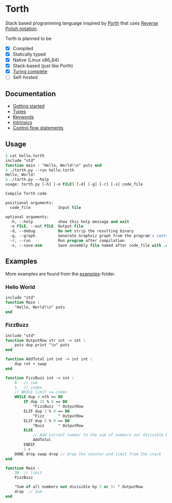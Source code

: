 # Torth

Stack based programming language inspired by [Porth](https://gitlab.com/tsoding/porth) that uses [Reverse Polish notation](./docs/definitions.md#reverse-polish-notation).

Torth is planned to be

- [x] Compiled
- [x] Statically typed
- [x] Native (Linux x86_64)
- [x] Stack-based (just like Porth)
- [x] [Turing complete](examples/rule110.torth)
- [ ] Self-hosted

## Documentation

- [Getting started](./docs/getting_started.md)
- [Types](./docs/types.md)
- [Keywords](./docs/keywords.md)
- [Intrinsics](./docs/intrinsics.md)
- [Control flow statements](./docs/control_flow.md)

## Usage

```pascal
$ cat hello.torth
include "std"
function main : "Hello, World!\n" puts end
$ ./torth.py --run hello.torth
Hello, World!
$ ./torth.py --help
usage: torth.py [-h] [-o FILE] [-d] [-g] [-r] [-s] code_file

Compile Torth code

positional arguments:
  code_file            Input file

optional arguments:
  -h, --help           show this help message and exit
  -o FILE, --out FILE  Output file
  -d, --debug          Do not strip the resulting binary
  -g, --graph          Generate Graphviz graph from the program's control flow
  -r, --run            Run program after compilation
  -s, --save-asm       Save assembly file named after code_file with .asm extension
```

## Examples

More examples are found from the [examples](./examples/)-folder.

### Hello World

```pascal
include "std"
function Main :
    "Hello, World!\n" puts
end
```

### FizzBuzz

```pascal
include "std"
function OutputRow str int -> int :
    puts dup print "\n" puts
end

function AddTotal int int -> int int :
    dup rot + swap
end

function FizzBuzz int -> int :
    0   // sum
    1   // index
    // WHILE limit >= index
    WHILE dup 4 nth >= DO
        IF dup 15 % 0 == DO
            "FizzBuzz  " OutputRow
        ELIF dup 3 % 0 == DO
            "Fizz      " OutputRow
        ELIF dup 5 % 0 == DO
            "Buzz      " OutputRow
        ELSE
            // Add current number to the sum of numbers not divisible by 3 or 5
            AddTotal
        ENDIF
        1 +
    DONE drop swap drop // Drop the counter and limit from the stack
end

function Main :
    30  // limit
    FizzBuzz

    "Sum of all numbers not divisible by 3 or 5: " OutputRow
    drop  // Sum
end
```
